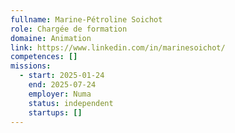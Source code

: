 ```yaml
---
fullname: Marine-Pétroline Soichot
role: Chargée de formation
domaine: Animation
link: https://www.linkedin.com/in/marinesoichot/
competences: []
missions:
  - start: 2025-01-24
    end: 2025-07-24
    employer: Numa
    status: independent
    startups: []
---
```

